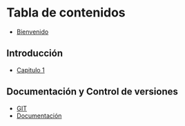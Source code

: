 # Tabla de contenidos

* [Bienvenido](README.md)

## Introducción

* [Capitulo 1](capitulo1.md)

## Documentación y Control de versiones

* [GIT](documentacion/git.md)
* [Documentación](documentacion/markdown.md)